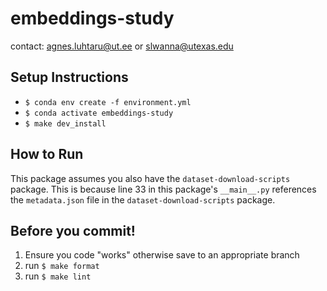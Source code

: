 # embeddings-study

contact: agnes.luhtaru@ut.ee or slwanna@utexas.edu

## Setup Instructions
- ```$ conda env create -f environment.yml```
- ```$ conda activate embeddings-study```
- ```$ make dev_install```

## How to Run
This package assumes you also have the ```dataset-download-scripts``` package. This is because line 33 in this package's ```__main__.py``` references the ```metadata.json``` file in the ```dataset-download-scripts``` package.

## Before you commit!

1. Ensure you code "works" otherwise save to an appropriate branch
2. run ```$ make format``` 
3. run ```$ make lint```   